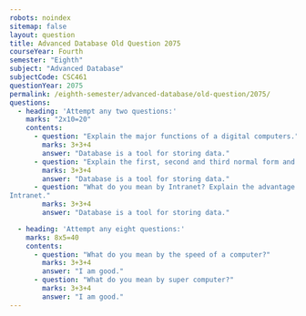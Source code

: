 ```yaml
---
robots: noindex
sitemap: false
layout: question
title: Advanced Database Old Question 2075
courseYear: Fourth
semester: "Eighth"
subject: "Advanced Database"
subjectCode: CSC461
questionYear: 2075
permalink: /eighth-semester/advanced-database/old-question/2075/
questions:
  - heading: 'Attempt any two questions:'
    marks: "2x10=20"
    contents:
      - question: "Explain the major functions of a digital computers."
        marks: 3+3+4
        answer: "Database is a tool for storing data."
      - question: "Explain the first, second and third normal form and compare it."
        marks: 3+3+4
        answer: "Database is a tool for storing data."
      - question: "What do you mean by Intranet? Explain the advantage and disadvantage of
Intranet."
        marks: 3+3+4
        answer: "Database is a tool for storing data."

  - heading: 'Attempt any eight questions:'
    marks: 8x5=40
    contents:
      - question: "What do you mean by the speed of a computer?"
        marks: 3+3+4
        answer: "I am good."
      - question: "What do you mean by super computer?"
        marks: 3+3+4
        answer: "I am good."
---
```

